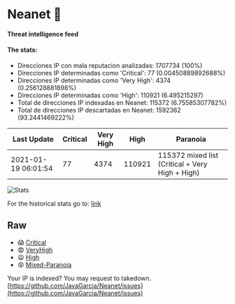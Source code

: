 # Neanet :hocho:
#### Threat intelligence feed
#### The stats:

- Direcciones IP con mala reputacion analizadas: 1707734 (100%)
- Direcciones IP determinadas como 'Critical':  77 (0.00450889892688%)
- Direcciones IP determinadas como 'Very High':  4374 (0.256128881898%)
- Direcciones IP determinadas como 'High':  110921 (6.495215297)
- Total de direcciones IP indexadas en Neanet:  115372 (6.75585307782%)
- Total de direcciones IP descartadas en Neanet:  1592362 (93.2441469222%)

| Last Update | Critical | Very High | High | Paranoia |
| --- | --- | --- | --- | --- |
| 2021-01-19 06:01:54 | 77 | 4374 | 110921 | 115372 mixed list (Critical + Very High + High)|

![Stats](https://docs.google.com/spreadsheets/d/e/2PACX-1vSnaNMIXVabIpDJjufMlzH7poXnshF3mgd8Is1g9ytUEzVsP5my4Trn8f-xkoLLQ38xpL3HtmUexLo6/pubchart?oid=501124687&format=image)

For the historical stats go to: [link](/stats.csv)
## Raw
- :scream: [Critical](https://raw.githubusercontent.com/JavaGarcia/Neanet/master/blacklists/neanet_critical.txt)
- :fearful: [VeryHigh](https://raw.githubusercontent.com/JavaGarcia/Neanet/master/blacklists/neanet_veryHigh.txtt)
- :frowning: [High](https://raw.githubusercontent.com/JavaGarcia/Neanet/master/blacklists/neanet_high.txt)
- :dizzy_face: [Mixed-Paranoia](https://raw.githubusercontent.com/JavaGarcia/Neanet/master/blacklists/neanet_all.txt)


Your IP is indexed? You may request to takedown. [https://github.com/JavaGarcia/Neanet/issues](https://github.com/JavaGarcia/Neanet/issues)



















































































































































































































































































































































































































































































































































































































































































































































































































































































































































































































































































































































































































































































































































































































































































































































































































































































































































































































































































































































































































































































































































































































































































































































































































































































































































































































































































































































































































































































































































































































































































































































































































































































































































































































































































































































































































































































































































